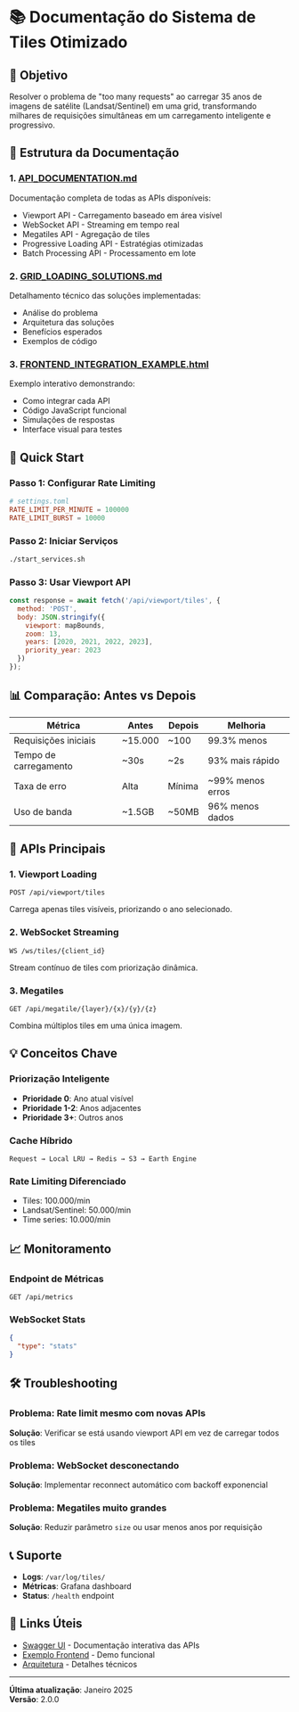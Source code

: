# 📚 Documentação do Sistema de Tiles Otimizado

## 🎯 Objetivo

Resolver o problema de "too many requests" ao carregar 35 anos de imagens de satélite (Landsat/Sentinel) em uma grid, transformando milhares de requisições simultâneas em um carregamento inteligente e progressivo.

## 📁 Estrutura da Documentação

### 1. [API_DOCUMENTATION.md](./API_DOCUMENTATION.md)
Documentação completa de todas as APIs disponíveis:
- Viewport API - Carregamento baseado em área visível
- WebSocket API - Streaming em tempo real
- Megatiles API - Agregação de tiles
- Progressive Loading API - Estratégias otimizadas
- Batch Processing API - Processamento em lote

### 2. [GRID_LOADING_SOLUTIONS.md](./GRID_LOADING_SOLUTIONS.md)
Detalhamento técnico das soluções implementadas:
- Análise do problema
- Arquitetura das soluções
- Benefícios esperados
- Exemplos de código

### 3. [FRONTEND_INTEGRATION_EXAMPLE.html](./FRONTEND_INTEGRATION_EXAMPLE.html)
Exemplo interativo demonstrando:
- Como integrar cada API
- Código JavaScript funcional
- Simulações de respostas
- Interface visual para testes

## 🚀 Quick Start

### Passo 1: Configurar Rate Limiting
```toml
# settings.toml
RATE_LIMIT_PER_MINUTE = 100000
RATE_LIMIT_BURST = 10000
```

### Passo 2: Iniciar Serviços
```bash
./start_services.sh
```

### Passo 3: Usar Viewport API
```javascript
const response = await fetch('/api/viewport/tiles', {
  method: 'POST',
  body: JSON.stringify({
    viewport: mapBounds,
    zoom: 13,
    years: [2020, 2021, 2022, 2023],
    priority_year: 2023
  })
});
```

## 📊 Comparação: Antes vs Depois

| Métrica | Antes | Depois | Melhoria |
|---------|-------|---------|----------|
| Requisições iniciais | ~15.000 | ~100 | 99.3% menos |
| Tempo de carregamento | ~30s | ~2s | 93% mais rápido |
| Taxa de erro | Alta | Mínima | ~99% menos erros |
| Uso de banda | ~1.5GB | ~50MB | 96% menos dados |

## 🔧 APIs Principais

### 1. **Viewport Loading**
```
POST /api/viewport/tiles
```
Carrega apenas tiles visíveis, priorizando o ano selecionado.

### 2. **WebSocket Streaming**
```
WS /ws/tiles/{client_id}
```
Stream contínuo de tiles com priorização dinâmica.

### 3. **Megatiles**
```
GET /api/megatile/{layer}/{x}/{y}/{z}
```
Combina múltiplos tiles em uma única imagem.

## 💡 Conceitos Chave

### Priorização Inteligente
- **Prioridade 0**: Ano atual visível
- **Prioridade 1-2**: Anos adjacentes
- **Prioridade 3+**: Outros anos

### Cache Híbrido
```
Request → Local LRU → Redis → S3 → Earth Engine
```

### Rate Limiting Diferenciado
- Tiles: 100.000/min
- Landsat/Sentinel: 50.000/min
- Time series: 10.000/min

## 📈 Monitoramento

### Endpoint de Métricas
```
GET /api/metrics
```

### WebSocket Stats
```json
{
  "type": "stats"
}
```

## 🛠️ Troubleshooting

### Problema: Rate limit mesmo com novas APIs
**Solução**: Verificar se está usando viewport API em vez de carregar todos os tiles

### Problema: WebSocket desconectando
**Solução**: Implementar reconnect automático com backoff exponencial

### Problema: Megatiles muito grandes
**Solução**: Reduzir parâmetro `size` ou usar menos anos por requisição

## 📞 Suporte

- **Logs**: `/var/log/tiles/`
- **Métricas**: Grafana dashboard
- **Status**: `/health` endpoint

## 🔗 Links Úteis

- [Swagger UI](/docs) - Documentação interativa das APIs
- [Exemplo Frontend](./FRONTEND_INTEGRATION_EXAMPLE.html) - Demo funcional
- [Arquitetura](./GRID_LOADING_SOLUTIONS.md) - Detalhes técnicos

---

**Última atualização**: Janeiro 2025  
**Versão**: 2.0.0